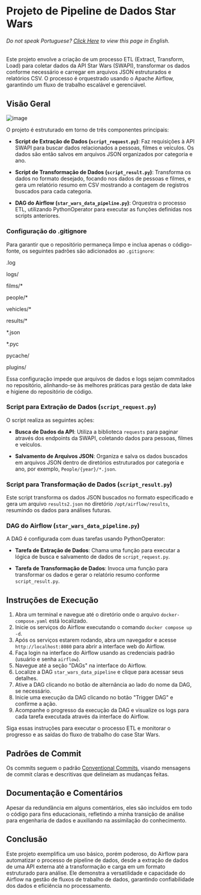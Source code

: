 # Projeto de Pipeline de Dados Star Wars

<h6>Do not speak Portuguese? <a href="https://github.com/ivanDourado/star_wars/blob/main/README.md">Click Here</a> to view this page in English.</h6>

Este projeto envolve a criação de um processo ETL (Extract, Transform, Load) para coletar dados da API Star Wars (SWAPI), transformar os dados conforme necessário e carregar em arquivos JSON estruturados e relatórios CSV. O processo é orquestrado usando o Apache Airflow, garantindo um fluxo de trabalho escalável e gerenciável.

## Visão Geral

![image](https://github.com/ivanDourado/star_wars/assets/85656465/c6cd9104-8db2-450e-bd01-44e33e7844f2)


O projeto é estruturado em torno de três componentes principais:

- **Script de Extração de Dados (`script_request.py`)**: Faz requisições à API SWAPI para buscar dados relacionados a pessoas, filmes e veículos. Os dados são então salvos em arquivos JSON organizados por categoria e ano.
  
- **Script de Transformação de Dados (`script_result.py`)**: Transforma os dados no formato desejado, focando nos dados de pessoas e filmes, e gera um relatório resumo em CSV mostrando a contagem de registros buscados para cada categoria.

- **DAG do Airflow (`star_wars_data_pipeline.py`)**: Orquestra o processo ETL, utilizando PythonOperator para executar as funções definidas nos scripts anteriores.

### Configuração do .gitignore

Para garantir que o repositório permaneça limpo e inclua apenas o código-fonte, os seguintes padrões são adicionados ao `.gitignore`:




.log

logs/

films/*

people/*

vehicles/*

results/*

*.json

*.pyc

pycache/

plugins/


Essa configuração impede que arquivos de dados e logs sejam commitados no repositório, alinhando-se às melhores práticas para gestão de data lake e higiene do repositório de código.

### Script para Extração de Dados (`script_request.py`)

O script realiza as seguintes ações:

- **Busca de Dados da API**: Utiliza a biblioteca `requests` para paginar através dos endpoints da SWAPI, coletando dados para pessoas, filmes e veículos.
  
- **Salvamento de Arquivos JSON**: Organiza e salva os dados buscados em arquivos JSON dentro de diretórios estruturados por categoria e ano, por exemplo, `People/{year}/*.json`.

### Script para Transformação de Dados (`script_result.py`)

Este script transforma os dados JSON buscados no formato especificado e gera um arquivo `results2.json` no diretório `/opt/airflow/results`, resumindo os dados para análises futuras.

### DAG do Airflow (`star_wars_data_pipeline.py`)

A DAG é configurada com duas tarefas usando PythonOperator:

- **Tarefa de Extração de Dados**: Chama uma função para executar a lógica de busca e salvamento de dados de `script_request.py`.

- **Tarefa de Transformação de Dados**: Invoca uma função para transformar os dados e gerar o relatório resumo conforme `script_result.py`.

## Instruções de Execução

1. Abra um terminal e navegue até o diretório onde o arquivo `docker-compose.yaml` está localizado.
2. Inicie os serviços do Airflow executando o comando `docker compose up -d`.
3. Após os serviços estarem rodando, abra um navegador e acesse `http://localhost:8080` para abrir a interface web do Airflow.
4. Faça login na interface do Airflow usando as credenciais padrão (usuário e senha `airflow`).
5. Navegue até a seção "DAGs" na interface do Airflow.
6. Localize a DAG `star_wars_data_pipeline` e clique para acessar seus detalhes.
7. Ative a DAG clicando no botão de alternância ao lado do nome da DAG, se necessário.
8. Inicie uma execução da DAG clicando no botão "Trigger DAG" e confirme a ação.
9. Acompanhe o progresso da execução da DAG e visualize os logs para cada tarefa executada através da interface do Airflow.

Siga essas instruções para executar o processo ETL e monitorar o progresso e as saídas do fluxo de trabalho do case Star Wars.

## Padrões de Commit

Os commits seguem o padrão [Conventional Commits](https://www.conventionalcommits.org/en/v1.0.0-beta.2/), visando mensagens de commit claras e descritivas que delineiam as mudanças feitas.

## Documentação e Comentários

Apesar da redundância em alguns comentários, eles são incluídos em todo o código para fins educacionais, refletindo a minha transição de análise para engenharia de dados e auxiliando na assimilação do conhecimento.

## Conclusão

Este projeto exemplifica um uso básico, porém poderoso, do Airflow para automatizar o processo de pipeline de dados, desde a extração de dados de uma API externa até a transformação e carga em um formato estruturado para análise. Ele demonstra a versatilidade e capacidade do Airflow na gestão de fluxos de trabalho de dados, garantindo confiabilidade dos dados e eficiência no processamento.
